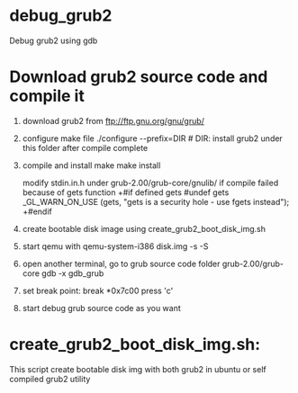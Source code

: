 # debug_grub2
Debug grub2 using gdb

# Download grub2 source code and compile it
1. download grub2 from ftp://ftp.gnu.org/gnu/grub/
2. configure make file
    ./configure --prefix=DIR    # DIR: install grub2 under this folder after compile complete
3. compile and install
    make
    make install
    
    modify stdin.in.h under grub-2.00/grub-core/gnulib/ if compile failed because of gets function
      +#if defined gets
       #undef gets
       _GL_WARN_ON_USE (gets, "gets is a security hole - use fgets instead");
      +#endif
4. create bootable disk image using create_grub2_boot_disk_img.sh
5. start qemu with qemu-system-i386 disk.img -s -S
6. open another terminal, go to grub source code folder grub-2.00/grub-core
   gdb -x gdb_grub
7. set break point:
   break *0x7c00
   press 'c'
8. start debug grub source code as you want

# create_grub2_boot_disk_img.sh:
This script create bootable disk img with both grub2 in ubuntu or self compiled grub2 utility

